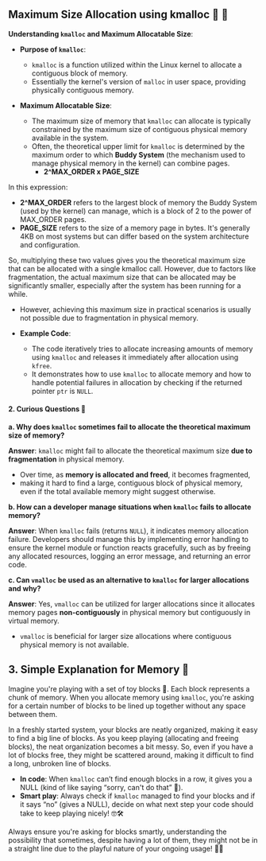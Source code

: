 ## Maximum Size Allocation using kmalloc 🚀 📘

**Understanding `kmalloc` and Maximum Allocatable Size**:

- **Purpose of `kmalloc`**:
  - `kmalloc` is a function utilized within the Linux kernel to allocate a contiguous block of memory.
  - Essentially the kernel's version of `malloc` in user space, providing physically contiguous memory.

- **Maximum Allocatable Size**:
  - The maximum size of memory that `kmalloc` can allocate is typically constrained by the maximum size of contiguous physical memory available in the system.
  - Often, the theoretical upper limit for `kmalloc` is determined by the maximum order to which **Buddy System** (the mechanism used to manage physical memory in the kernel) can combine pages.
    - **2^MAX_ORDER x PAGE_SIZE**

In this expression:
- **2^MAX_ORDER** refers to the largest block of memory the Buddy System (used by the kernel) can manage, which is a block of 2 to the power of MAX_ORDER pages.
- **PAGE_SIZE** refers to the size of a memory page in bytes. It's generally 4KB on most systems but can differ based on the system architecture and configuration.

So, multiplying these two values gives you the theoretical maximum size that can be allocated with a single kmalloc call. However, due to factors like fragmentation, the actual maximum size that can be allocated may be significantly smaller, especially after the system has been running for a while.
  - However, achieving this maximum size in practical scenarios is usually not possible due to fragmentation in physical memory.

- **Example Code**:
  - The code iteratively tries to allocate increasing amounts of memory using `kmalloc` and releases it immediately after allocation using `kfree`.
  - It demonstrates how to use `kmalloc` to allocate memory and how to handle potential failures in allocation by checking if the returned pointer `ptr` is `NULL`.

#### 2. Curious Questions 🤔

**a. Why does `kmalloc` sometimes fail to allocate the theoretical maximum size of memory?**

**Answer**: `kmalloc` might fail to allocate the theoretical maximum size **due to fragmentation** in physical memory.
-  Over time, as **memory is allocated and freed**, it becomes fragmented,
-  making it hard to find a large, contiguous block of physical memory, even if the total available memory might suggest otherwise.

**b. How can a developer manage situations when `kmalloc` fails to allocate memory?**

**Answer**: When `kmalloc` fails (returns `NULL`), it indicates memory allocation failure. Developers should manage this by implementing error handling to ensure the kernel module or function reacts gracefully, such as by freeing any allocated resources, logging an error message, and returning an error code.

**c. Can `vmalloc` be used as an alternative to `kmalloc` for larger allocations and why?**

**Answer**: Yes, `vmalloc` can be utilized for larger allocations since it allocates memory pages **non-contiguously** in physical memory but contiguously in virtual memory. 
- `vmalloc` is beneficial for larger size allocations where contiguous physical memory is not available.

## 3. Simple Explanation for Memory 🍭

Imagine you're playing with a set of toy blocks 🧱. Each block represents a chunk of memory. When you allocate memory using `kmalloc`, you're asking for a certain number of blocks to be lined up together without any space between them. 

In a freshly started system, your blocks are neatly organized, making it easy to find a big line of blocks. As you keep playing (allocating and freeing blocks), the neat organization becomes a bit messy. So, even if you have a lot of blocks free, they might be scattered around, making it difficult to find a long, unbroken line of blocks.

- **In code**: When `kmalloc` can’t find enough blocks in a row, it gives you a NULL (kind of like saying “sorry, can't do that” 🙁). 
- **Smart play**: Always check if `kmalloc` managed to find your blocks and if it says “no” (gives a NULL), decide on what next step your code should take to keep playing nicely! 🤓🛠️

Always ensure you're asking for blocks smartly, understanding the possibility that sometimes, despite having a lot of them, they might not be in a straight line due to the playful nature of your ongoing usage! 🎉🚀